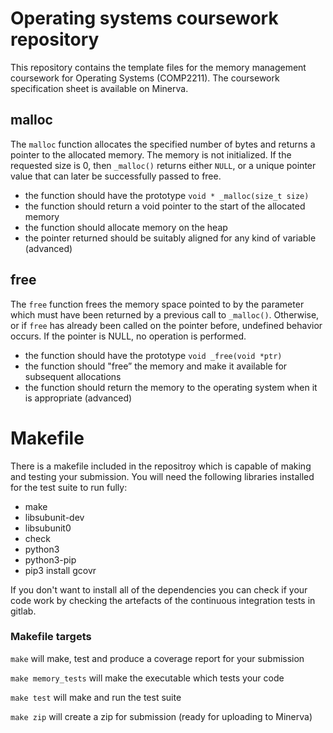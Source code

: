 # Operating systems coursework repository

This repository contains the template files for the memory management coursework
for Operating Systems (COMP2211). The coursework specification sheet is available
on Minerva.

## malloc
The ``malloc`` function allocates the specified number of bytes and returns a
pointer to the allocated memory. The memory is not initialized. If the requested
size is 0, then ``_malloc()`` returns either ``NULL``, or a unique pointer value that
can later be successfully passed to free.
* the function should have the prototype ``void * _malloc(size_t size)``
* the function should return a void pointer to the start of the allocated memory
* the function should allocate memory on the heap
* the pointer returned should be suitably aligned for any kind of variable (advanced)

## free
The ``free`` function frees the memory space pointed to by the parameter which 
must have been returned by a previous call to ``_malloc()``. Otherwise, or if ``free`` 
has already been called on the pointer before, undefined behavior occurs. If the
pointer is NULL, no operation is performed.
* the function should have the prototype ``void _free(void *ptr)``
* the function should "free” the memory and make it available for subsequent allocations
* the function should return the memory to the operating system when it is appropriate (advanced)

# Makefile

There is a makefile included in the repositroy which is capable of making and testing
your submission. You will need the following libraries installed for the test 
suite to run fully:
*  make 
*  libsubunit-dev
*  libsubunit0
*  check
*  python3 
*  python3-pip
*  pip3 install gcovr

If you don't want to install all of the dependencies you can check if your code 
work by checking the artefacts of the continuous integration tests in gitlab.

### Makefile targets
``make`` will make, test and produce a coverage report for your submission

``make memory_tests`` will make the executable which tests your code 

``make test`` will make and run the test suite

``make zip`` will create a zip for submission (ready for uploading to Minerva)
